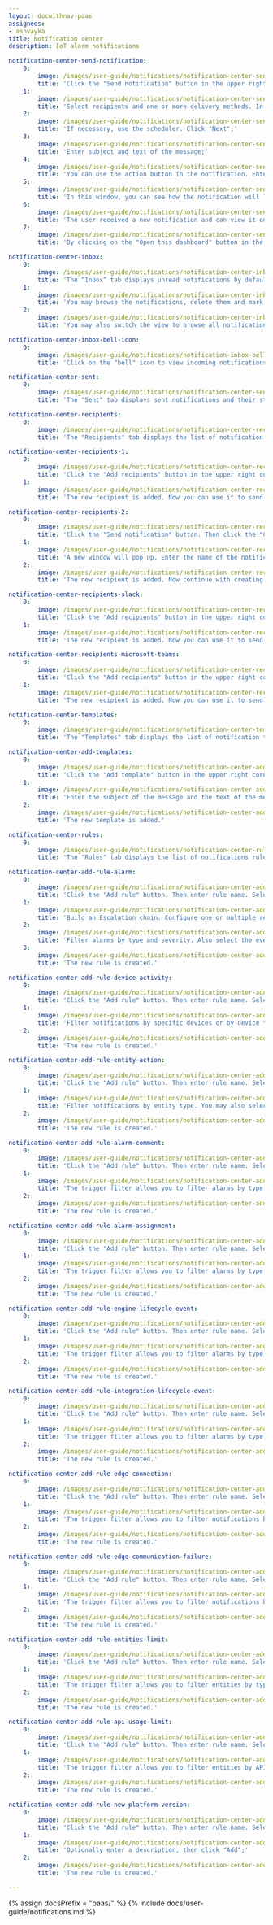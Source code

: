 ```yaml
---
layout: docwithnav-paas
assignees:
- ashvayka
title: Notification center
description: IoT alarm notifications

notification-center-send-notification:
    0:
        image: /images/user-guide/notifications/notification-center-send-notification-1-pe.png
        title: 'Click the "Send notification" button in the upper right corner of the "Notification center" page to open the new notification wizard;'
    1:
        image: /images/user-guide/notifications/notification-center-send-notification-2-pe.png
        title: 'Select recipients and one or more delivery methods. In this example, let&#39;s consider the Web delivery method;'
    2:
        image: /images/user-guide/notifications/notification-center-send-notification-3-pe.png
        title: 'If necessary, use the scheduler. Click "Next";'
    3:
        image: /images/user-guide/notifications/notification-center-send-notification-4-pe.png
        title: 'Enter subject and text of the message;'
    4:
        image: /images/user-guide/notifications/notification-center-send-notification-5-pe.png
        title: 'You can use the action button in the notification. Enter the button text, select the action type ("Open dashboard" or "Open URL link") and specify the URL link or dashboard that should open when the button is clicked. You can also display the icon in the notification and set its color. Click "Next";'
    5:
        image: /images/user-guide/notifications/notification-center-send-notification-6-pe.png
        title: 'In this window, you can see how the notification will look and also view the list of notification recipients. Click "Send";'
    6:
        image: /images/user-guide/notifications/notification-center-send-notification-7-pe.png
        title: 'The user received a new notification and can view it on the Notification center page or by clicking on the bell icon in the upper right corner of the screen;'
    7:
        image: /images/user-guide/notifications/notification-center-send-notification-8-pe.png
        title: 'By clicking on the "Open this dashboard" button in the message, the user will open the dashboard window.'

notification-center-inbox:
    0:
        image: /images/user-guide/notifications/notification-center-inbox-1-pe.png
        title: 'The “Inbox” tab displays unread notifications by default;'
    1:
        image: /images/user-guide/notifications/notification-center-inbox-2-pe.png
        title: 'You may browse the notifications, delete them and mark them as read;'
    2:
        image: /images/user-guide/notifications/notification-center-inbox-3-pe.png
        title: 'You may also switch the view to browse all notifications.'

notification-center-inbox-bell-icon:
    0:
        image: /images/user-guide/notifications/notification-inbox-bell-icon-1-pe.png
        title: 'Click on the "bell" icon to view incoming notifications.'

notification-center-sent:
    0:
        image: /images/user-guide/notifications/notification-center-sent-1-pe.png
        title: 'The "Sent" tab displays sent notifications and their status. You may use the "Notify again" button to send it again.'

notification-center-recipients:
    0:
        image: /images/user-guide/notifications/notification-center-recipients-1-pe.png
        title: 'The "Recipients" tab displays the list of notification recipients. Here you can create and delete notification recipients here.'

notification-center-recipients-1:
    0:
        image: /images/user-guide/notifications/notification-center-recipients-2-pe.png
        title: 'Click the "Add recipients" button in the upper right corner of the "Recipients" tab. A new window will pop up. Here, type in the name of the notification recipient(s) you&#39;d like to add. Next, select the "Platform users" type. In the "User Filter" list, select who you want to send notifications to. Than, click "Add".'
    1:
        image: /images/user-guide/notifications/notification-center-recipients-3-pe.png
        title: 'The new recipient is added. Now you can use it to send a new notification or create a new notification rule.'

notification-center-recipients-2:
    0:
        image: /images/user-guide/notifications/notification-center-recipients-4-pe.png
        title: 'Click the "Send notification" button. Then click the "Create new" button;'
    1:
        image: /images/user-guide/notifications/notification-center-recipients-5-pe.png
        title: 'A new window will pop up. Enter the name of the notification recipient(s). Next, select one of the three types of recipients: platform users, Microsoft Teams, or Slack entities, and specify who exactly you want to send notifications to. Click "Add";'
    2:
        image: /images/user-guide/notifications/notification-center-recipients-6-pe.png
        title: 'The new recipient is added. Now continue with creating the new notification.'

notification-center-recipients-slack:
    0:
        image: /images/user-guide/notifications/notification-center-recipients-slack-1-pe.png
        title: 'Click the "Add recipients" button in the upper right corner of the "Recipients" tab. A new window will pop up. Enter the name of the notification recipient(s). Next, select the "Slack" type. In the “Slack channel type” field, choose the destination where you’d like your notifications to land: public channel, private channel, or direct message. In the additional “Conversation” field, specify the exact conversation or channel within Slack where you want the notifications to be sent. Click "Add";'
    1:
        image: /images/user-guide/notifications/notification-center-recipients-slack-2-pe.png
        title: 'The new recipient is added. Now you can use it to send a new notification or create a new notification rule.'

notification-center-recipients-microsoft-teams:
    0:
        image: /images/user-guide/notifications/notification-center-recipients-microsoft-teams-1-pe.png
        title: 'Click the "Add recipients" button in the upper right corner of the "Recipients" tab. A new window will pop up. Enter the name of the notification recipient(s). Next, select the "Microsoft Teams" type. Next, you need to specify the webhook URL for the Microsoft Teams channel where the notifications will be sent. In the “Channel name” field, specify the channel you want to send notifications. Click "Add";'
    1:
        image: /images/user-guide/notifications/notification-center-recipients-microsoft-teams-2-pe.png
        title: 'The new recipient is added. Now you can use it to send a new notification or create a new notification rule.'

notification-center-templates:
    0:
        image: /images/user-guide/notifications/notification-center-templates-1-pe.png
        title: 'The "Templates" tab displays the list of notification templates. You may create, copy and delete notification templates here.'

notification-center-add-templates:
    0:
        image: /images/user-guide/notifications/notification-center-add-templates-1-pe.png
        title: 'Click the "Add template" button in the upper right corner of the "Templates" tab. In the new window, enter the notification template name. Select a template type from the drop-down list. Select one or more delivery methods. In this example, let’s consider the Web delivery method. Click "Next";'
    1:
        image: /images/user-guide/notifications/notification-center-add-templates-2-pe.png
        title: 'Enter the subject of the message and the text of the message. Optionally, you can display the icon in the notification and set its color. Also, you can use the action button in the notification. Then, click "Add".'
    2:
        image: /images/user-guide/notifications/notification-center-add-templates-3-pe.png
        title: 'The new template is added.'

notification-center-rules:
    0:
        image: /images/user-guide/notifications/notification-center-rules-1-pe.png
        title: 'The "Rules" tab displays the list of notifications rules. You may create, copy and delete notification rules here.'

notification-center-add-rule-alarm:
    0:
        image: /images/user-guide/notifications/notification-center-add-rule-alarm-1-pe.png
        title: 'Сlick the "Add rule" button. Then enter rule name. Select trigger - Alarm. Then, select template from the list or create your own;'
    1:
        image: /images/user-guide/notifications/notification-center-add-rule-alarm-2-pe.png
        title: 'Build an Escalation chain. Configure one or multiple recipients of the notification. Also configure alarm statuses, which will stop the escalation chain Click "Next";'
    2:
        image: /images/user-guide/notifications/notification-center-add-rule-alarm-3-pe.png
        title: 'Filter alarms by type and severity. Also select the event types that will trigger notification. Click "Add";'
    3:
        image: /images/user-guide/notifications/notification-center-add-rule-alarm-4-pe.png
        title: 'The new rule is created.'

notification-center-add-rule-device-activity:
    0:
        image: /images/user-guide/notifications/notification-center-add-rule-device-activity-1-pe.png
        title: 'Сlick the "Add rule" button. Then enter rule name. Select trigger - Alarm. Then, select template from the list and specify recipient. Click "Next";'
    1:
        image: /images/user-guide/notifications/notification-center-add-rule-device-activity-2-pe.png
        title: 'Filter notifications by specific devices or by device types. You may also select the event types that will trigger notification. Click "Add";'
    2:
        image: /images/user-guide/notifications/notification-center-add-rule-device-activity-3-pe.png
        title: 'The new rule is created.'

notification-center-add-rule-entity-action:
    0:
        image: /images/user-guide/notifications/notification-center-add-rule-entity-action-1-pe.png
        title: 'Сlick the "Add rule" button. Then enter rule name. Select trigger - Entity action. Then, select template from the list and specify recipient. Click "Next";'
    1:
        image: /images/user-guide/notifications/notification-center-add-rule-entity-action-2-pe.png
        title: 'Filter notifications by entity type. You may also select the event types that will trigger notification. Click "Add";'
    2:
        image: /images/user-guide/notifications/notification-center-add-rule-entity-action-3-pe.png
        title: 'The new rule is created.'

notification-center-add-rule-alarm-comment:
    0:
        image: /images/user-guide/notifications/notification-center-add-rule-alarm-comment-1-pe.png
        title: 'Сlick the "Add rule" button. Then enter rule name. Select trigger - Alarm comment. Then, select template from the list and specify recipient. Click "Next";'
    1:
        image: /images/user-guide/notifications/notification-center-add-rule-alarm-comment-2-pe.png
        title: 'The trigger filter allows you to filter alarms by type, severity, and status. You may also select to notify only on user comments and skip system comments. Optionally, you may notify users on comments update. Click "Add";'
    2:
        image: /images/user-guide/notifications/notification-center-add-rule-alarm-comment-3-pe.png
        title: 'The new rule is created.'

notification-center-add-rule-alarm-assignment:
    0:
        image: /images/user-guide/notifications/notification-center-add-rule-alarm-assignment-1-pe.png
        title: 'Сlick the "Add rule" button. Then enter rule name. Select trigger - Alarm assignment. Then, select template from the list and specify recipient. Click "Next";'
    1:
        image: /images/user-guide/notifications/notification-center-add-rule-alarm-assignment-2-pe.png
        title: 'The trigger filter allows you to filter alarms by type, severity, and status. You may also select the event types that will trigger notification: assign or unassign. Click "Add";'
    2:
        image: /images/user-guide/notifications/notification-center-add-rule-alarm-assignment-3-pe.png
        title: 'The new rule is created.'

notification-center-add-rule-engine-lifecycle-event:
    0:
        image: /images/user-guide/notifications/notification-center-add-rule-engine-lifecycle-event-1-pe.png
        title: 'Сlick the "Add rule" button. Then enter rule name. Select trigger - Rule engine lifecycle event. Then, select template from the list and specify recipient. Click "Next";'
    1:
        image: /images/user-guide/notifications/notification-center-add-rule-engine-lifecycle-event-2-pe.png
        title: 'The trigger filter allows you to filter alarms by type, severity, and status. You may also select the event types that will trigger notification: assign or unassign. Click "Add";'
    2:
        image: /images/user-guide/notifications/notification-center-add-rule-engine-lifecycle-event-3-pe.png
        title: 'The new rule is created.'

notification-center-add-rule-integration-lifecycle-event:
    0:
        image: /images/user-guide/notifications/notification-center-add-rule-integration-lifecycle-event-1-pe.png
        title: 'Сlick the "Add rule" button. Then enter rule name. Select trigger - Integration lifecycle event. Then, select template from the list and specify recipient. Click "Next";'
    1:
        image: /images/user-guide/notifications/notification-center-add-rule-integration-lifecycle-event-2-pe.png
        title: 'The trigger filter allows you to filter alarms by type, severity, and status. You may also select the event types that will trigger notification: assign or unassign. Click "Add";'
    2:
        image: /images/user-guide/notifications/notification-center-add-rule-integration-lifecycle-event-3-pe.png
        title: 'The new rule is created.'

notification-center-add-rule-edge-connection:
    0:
        image: /images/user-guide/notifications/notification-center-add-rule-edge-connection-1-pe.png
        title: 'Click the "Add rule" button. Then enter rule name. Select trigger - Edge connection. Then, select template from the list and specify recipient. Click "Next";'
    1:
        image: /images/user-guide/notifications/notification-center-add-rule-edge-connection-2-pe.png
        title: 'The trigger filter allows you to filter notifications by Edge instances. You may also select the event types that will trigger notification: connected, disconnected. Click "Add".;'
    2:
        image: /images/user-guide/notifications/notification-center-add-rule-edge-connection-3-pe.png
        title: 'The new rule is created.'

notification-center-add-rule-edge-communication-failure:
    0:
        image: /images/user-guide/notifications/notification-center-add-rule-edge-communication-failure-1-pe.png
        title: 'Click the "Add rule" button. Then enter rule name. Select trigger - Edge communication failure. Then, select template from the list and specify recipient. Click "Next";'
    1:
        image: /images/user-guide/notifications/notification-center-add-rule-edge-communication-failure-2-pe.png
        title: 'The trigger filter allows you to filter notifications by Edge instances. If the field is empty, the trigger will be applied to all edge instances. Click "Add";'
    2:
        image: /images/user-guide/notifications/notification-center-add-rule-edge-communication-failure-3-pe.png
        title: 'The new rule is created.'

notification-center-add-rule-entities-limit:
    0:
        image: /images/user-guide/notifications/notification-center-add-rule-entities-count-limit-1-pe.png
        title: 'Сlick the "Add rule" button. Then enter rule name. Select trigger - Entities limit. Then, select template from the list and specify recipient. Click "Next";'
    1:
        image: /images/user-guide/notifications/notification-center-add-rule-entities-count-limit-2-pe.png
        title: 'The trigger filter allows you to filter entities by type and setup threshold. Click "Add";'
    2:
        image: /images/user-guide/notifications/notification-center-add-rule-entities-count-limit-3-pe.png
        title: 'The new rule is created.'

notification-center-add-rule-api-usage-limit:
    0:
        image: /images/user-guide/notifications/notification-center-add-rule-api-usage-limit-1-pe.png
        title: 'Сlick the "Add rule" button. Then enter rule name. Select trigger - API usage limit. Then, select template from the list and specify recipient. Click "Next";'
    1:
        image: /images/user-guide/notifications/notification-center-add-rule-api-usage-limit-2-pe.png
        title: 'The trigger filter allows you to filter entities by API features. You may also select the event types that will trigger notification: enable, warning, disabled. Click "Add";'
    2:
        image: /images/user-guide/notifications/notification-center-add-rule-api-usage-limit-3-pe.png
        title: 'The new rule is created.'

notification-center-add-rule-new-platform-version:
    0:
        image: /images/user-guide/notifications/notification-center-add-rule-new-platform-version-1-pe.png
        title: 'Сlick the "Add rule" button. Then enter rule name. Select trigger - New platform version. Then, select template from the list and specify recipient. Click "Next";'
    1:
        image: /images/user-guide/notifications/notification-center-add-rule-new-platform-version-2-pe.png
        title: 'Optionally enter a description, then click "Add";'
    2:
        image: /images/user-guide/notifications/notification-center-add-rule-new-platform-version-3-pe.png
        title: 'The new rule is created.'

---
```


{% assign docsPrefix = "paas/" %}
{% include docs/user-guide/notifications.md %}
